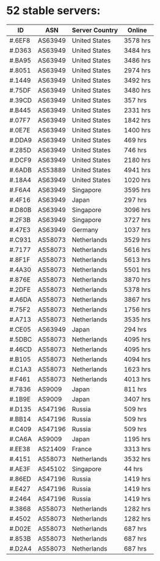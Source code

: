 # 52 stable servers:

| ID | ASN | Server Country | Online |
| ------ | ------ | ------ | ------ |
| #.6EF8 | AS63949 | United States | 3578 hrs |
| #.D363 | AS63949 | United States | 3484 hrs |
| #.BA95 | AS63949 | United States | 3486 hrs |
| #.8051 | AS63949 | United States | 2974 hrs |
| #.1449 | AS63949 | United States | 3492 hrs |
| #.75DF | AS63949 | United States | 3480 hrs |
| #.39CD | AS63949 | United States | 357 hrs |
| #.B445 | AS63949 | United States | 2331 hrs |
| #.07F7 | AS63949 | United States | 1842 hrs |
| #.0E7E | AS63949 | United States | 1400 hrs |
| #.DDA9 | AS63949 | United States | 469 hrs |
| #.285D | AS63949 | United States | 746 hrs |
| #.DCF9 | AS63949 | United States | 2180 hrs |
| #.6ADB | AS53889 | United States | 4941 hrs |
| #.18A4 | AS63949 | United States | 1020 hrs |
| #.F6A4 | AS63949 | Singapore | 3595 hrs |
| #.4F16 | AS63949 | Japan | 297 hrs |
| #.D80B | AS63949 | Singapore | 3096 hrs |
| #.2F3B | AS63949 | Singapore | 3727 hrs |
| #.47E3 | AS63949 | Germany | 1037 hrs |
| #.C931 | AS58073 | Netherlands | 3529 hrs |
| #.7177 | AS58073 | Netherlands | 5616 hrs |
| #.8F1F | AS58073 | Netherlands | 5613 hrs |
| #.4A30 | AS58073 | Netherlands | 5501 hrs |
| #.876E | AS58073 | Netherlands | 3870 hrs |
| #.2DFE | AS58073 | Netherlands | 5378 hrs |
| #.A6DA | AS58073 | Netherlands | 3867 hrs |
| #.75F2 | AS58073 | Netherlands | 1756 hrs |
| #.A713 | AS58073 | Netherlands | 3535 hrs |
| #.CE05 | AS63949 | Japan | 294 hrs |
| #.5DBC | AS58073 | Netherlands | 4095 hrs |
| #.46CD | AS58073 | Netherlands | 4095 hrs |
| #.B105 | AS58073 | Netherlands | 4094 hrs |
| #.C1A3 | AS58073 | Netherlands | 1623 hrs |
| #.F461 | AS58073 | Netherlands | 4013 hrs |
| #.7836 | AS9009 | Japan | 811 hrs |
| #.1B9E | AS9009 | Japan | 3407 hrs |
| #.D135 | AS47196 | Russia | 509 hrs |
| #.BB14 | AS47196 | Russia | 509 hrs |
| #.C409 | AS47196 | Russia | 509 hrs |
| #.CA6A | AS9009 | Japan | 1195 hrs |
| #.EE38 | AS21409 | France | 3313 hrs |
| #.4151 | AS58073 | Netherlands | 3532 hrs |
| #.AE3F | AS45102 | Singapore | 44 hrs |
| #.86ED | AS47196 | Russia | 1419 hrs |
| #.E427 | AS47196 | Russia | 1419 hrs |
| #.2464 | AS47196 | Russia | 1419 hrs |
| #.3868 | AS58073 | Netherlands | 1282 hrs |
| #.4502 | AS58073 | Netherlands | 1282 hrs |
| #.D02E | AS58073 | Netherlands | 687 hrs |
| #.853B | AS58073 | Netherlands | 687 hrs |
| #.D2A4 | AS58073 | Netherlands | 687 hrs |

